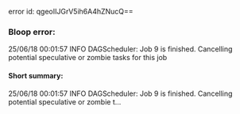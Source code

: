 error id: qgeoIIJGrV5ih6A4hZNucQ==
### Bloop error:

25/06/18 00:01:57 INFO DAGScheduler: Job 9 is finished. Cancelling potential speculative or zombie tasks for this job
#### Short summary: 

25/06/18 00:01:57 INFO DAGScheduler: Job 9 is finished. Cancelling potential speculative or zombie t...